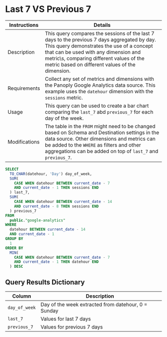 # ﻿Last 7 VS Previous 7

Instructions | Details
---|---
Description | This query compares the sessions of the last 7 days to the previous 7 days aggregated by day. This query demonstrates the use of a concept that can be used with any dimension and metric\\s, comparing different values of the metric based on different values of the dimension.
Requirements | Collect any set of metrics and dimensions with the Panoply Google Analytics data source. This example uses the `datehour` dimension with the `sessions` metric.
Usage | This query can be used to create a bar chart comparing the `last_7` abd `previous_7` for each day of the week.
Modifications | The table in the `FROM` might need to be changed based on Schema and Destination settings in the data source. Other dimensions and metrics can be added to the `WHERE` as filters and other aggregations can be added on top of `last_7` and `previous_7`.

```sql
SELECT
  TO_CHAR(datehour, 'Day') day_of_week,
  SUM(
    CASE WHEN datehour BETWEEN current_date - 7
    AND current_date - 1 THEN sessions END
  ) last_7,
  SUM(
    CASE WHEN datehour BETWEEN current_date - 14
    AND current_date - 8 THEN sessions END
  ) previous_7
FROM
  public."google-analytics"
WHERE
  datehour BETWEEN current_date - 14
  AND current_date - 1
GROUP BY
  1
ORDER BY
  MIN(
    CASE WHEN datehour BETWEEN current_date - 7
    AND current_date - 1 THEN datehour END
  ) DESC
```

## Query Results Dictionary
Column | Description
---|---
`day_of_week`| Day of the week extracted from datehour, 0 = Sunday
`last_7`| Values for last 7 days
`previous_7`| Values for previous 7 days
